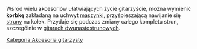 Wśród wielu akcesoriów ułatwiających życie gitarzyście, można wymienić
**korbkę** zakładaną na uchwyt [maszynki](maszynka "wikilink"),
przyśpieszającą nawijanie się [struny](struny "wikilink") na kołek.
Przydaje się podczas zmiany całego kompletu strun, szczególnie w
[gitarach dwunastostrunowych](gitara_dwunastostrunowa "wikilink").

[Kategoria:Akcesoria
gitarzysty](Kategoria:Akcesoria_gitarzysty "wikilink")